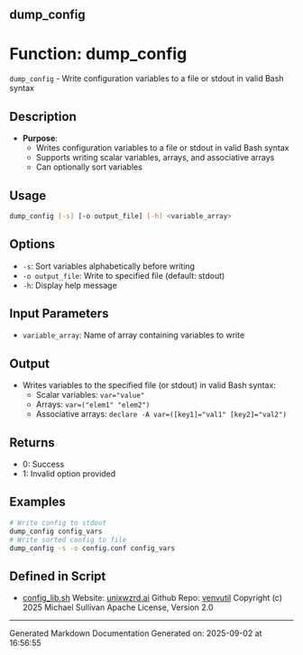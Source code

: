 ## dump_config
# Function: dump_config
`dump_config` - Write configuration variables to a file or stdout in valid Bash syntax
## Description
- **Purpose**: 
  - Writes configuration variables to a file or stdout in valid Bash syntax
  - Supports writing scalar variables, arrays, and associative arrays
  - Can optionally sort variables
## Usage
  ```bash
  dump_config [-s] [-o output_file] [-h] <variable_array>
  ```
## Options
  - `-s`: Sort variables alphabetically before writing
  - `-o output_file`: Write to specified file (default: stdout)
  - `-h`: Display help message
## Input Parameters
  - `variable_array`: Name of array containing variables to write
## Output
  - Writes variables to the specified file (or stdout) in valid Bash syntax:
    - Scalar variables: `var="value"`
    - Arrays: `var=("elem1" "elem2")`
    - Associative arrays: `declare -A var=([key1]="val1" [key2]="val2")`
## Returns
  - 0: Success
  - 1: Invalid option provided
## Examples
  ```bash
  # Write config to stdout
  dump_config config_vars
  # Write sorted config to file
  dump_config -s -o config.conf config_vars
  ```

## Defined in Script

* [config_lib.sh](../config_lib_sh.md)
Website: [unixwzrd.ai](https://unixwzrd.ai)
Github Repo: [venvutil](https://github.com/unixwzrd/venvutil)
Copyright (c) 2025 Michael Sullivan
Apache License, Version 2.0

---

Generated Markdown Documentation
Generated on: 2025-09-02 at 16:56:55
